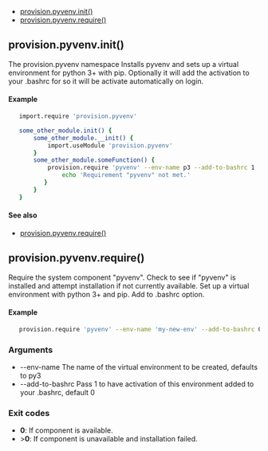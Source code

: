 
* [provision.pyvenv.init()](#provisionpyvenvinit)
* [provision.pyvenv.require()](#provisionpyvenvrequire)


## provision.pyvenv.init()

The provision.pyvenv namespace
Installs pyvenv and sets up a virtual environment for python 3+ with pip.
Optionally it will add the activation to your .bashrc for so it will be
activate automatically on login.

#### Example

```bash
   import.require 'provision.pyvenv'

   some_other_module.init() {
       some_other_module.__init() {
           import.useModule 'provision.pyvenv'
       }
       some_other_module.someFunction() {
           provision.require 'pyvenv' --env-name p3 --add-to-bashrc 1 || {
               echo 'Requirement "pyvenv" not met.'
          }
       }
   }

```

#### See also

* [provision.pyvenv.require()](#provision.pyvenv.require())

## provision.pyvenv.require()

Require the system component "pyvenv".
Check to see if "pyvenv" is installed and attempt installation if not currently available.
Set up a virtual environment with python 3+ and pip.
Add to .bashrc option.

#### Example

```bash
   provision.require 'pyvenv' --env-name 'my-new-env' --add-to-bashrc 0

```

### Arguments

* --env-name The name of the virtual environment to be created, defaults to py3
* --add-to-bashrc Pass 1 to have activation of this environment added to your .bashrc, default 0

### Exit codes

* **0**:  If component is available.
* &gt;**0**:  If component is unavailable and installation failed.
